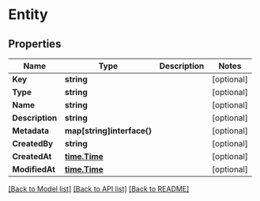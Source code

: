 # Entity

## Properties

Name | Type | Description | Notes
------------ | ------------- | ------------- | -------------
**Key** | **string** |  | [optional] 
**Type** | **string** |  | [optional] 
**Name** | **string** |  | [optional] 
**Description** | **string** |  | [optional] 
**Metadata** | **map[string]interface{}** |  | [optional] 
**CreatedBy** | **string** |  | [optional] 
**CreatedAt** | [**time.Time**](time.Time.md) |  | [optional] 
**ModifiedAt** | [**time.Time**](time.Time.md) |  | [optional] 

[[Back to Model list]](../README.md#documentation-for-models) [[Back to API list]](../README.md#documentation-for-api-endpoints) [[Back to README]](../README.md)


